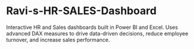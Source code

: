 # Ravi-s-HR-SALES-Dashboard
Interactive HR and Sales dashboards built in Power BI and Excel. Uses advanced DAX measures to drive data-driven decisions, reduce employee turnover, and increase sales performance.
